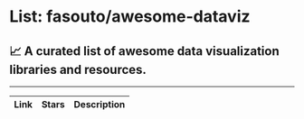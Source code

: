 # List: fasouto/awesome-dataviz 
 
## :chart_with_upwards_trend:  A curated list of awesome data visualization libraries and resources.
 
---
 
| Link  | Stars   | Description
| ------------- | ------------- | ------------- |
